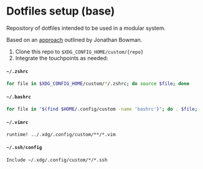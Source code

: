 # Dotfiles setup (base)

Repository of dotfiles intended to be used in a modular system.

Based on an [approach](https://dev.to/bowmanjd/using-multiple-git-repositories-to-store-dotfiles-in-a-modular-fashion-mni) outlined by Jonathan Bowman.

1. Clone this repo to `$XDG_CONFIG_HOME/custom/{repo}`
2. Integrate the touchpoints as needed:

#### `~/.zshrc`
```zsh
for file in $XDG_CONFIG_HOME/custom/*/.zshrc; do source $file; done
```

#### `~/.bashrc`
```bash
for file in "$(find $HOME/.config/custom -name 'bashrc')"; do . $file; done
```

#### `~/.vimrc`
```vim
runtime! ../.xdg/.config/custom/**/*.vim
```

#### `~/.ssh/config`
```ssh
Include ~/.xdg/.config/custom/*/*.ssh
```
